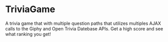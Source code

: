 # TriviaGame

A trivia game that with multiple question paths that utilizes multiples AJAX calls to the Giphy and Open Trivia Datebase APIs. Get a high score and see what ranking you get!